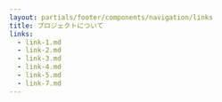 ```yaml
---
layout: partials/footer/components/navigation/links
title: プロジェクトについて
links:
  - link-1.md
  - link-2.md
  - link-3.md
  - link-4.md
  - link-5.md
  - link-7.md
---
```

